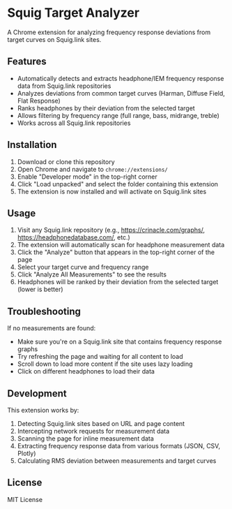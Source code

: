 # Squig Target Analyzer

A Chrome extension for analyzing frequency response deviations from target curves on Squig.link sites.

## Features

- Automatically detects and extracts headphone/IEM frequency response data from Squig.link repositories
- Analyzes deviations from common target curves (Harman, Diffuse Field, Flat Response)
- Ranks headphones by their deviation from the selected target
- Allows filtering by frequency range (full range, bass, midrange, treble)
- Works across all Squig.link repositories

## Installation

1. Download or clone this repository
2. Open Chrome and navigate to `chrome://extensions/`
3. Enable "Developer mode" in the top-right corner
4. Click "Load unpacked" and select the folder containing this extension
5. The extension is now installed and will activate on Squig.link sites

## Usage

1. Visit any Squig.link repository (e.g., https://crinacle.com/graphs/, https://headphonedatabase.com/, etc.)
2. The extension will automatically scan for headphone measurement data
3. Click the "Analyze" button that appears in the top-right corner of the page
4. Select your target curve and frequency range
5. Click "Analyze All Measurements" to see the results
6. Headphones will be ranked by their deviation from the selected target (lower is better)

## Troubleshooting

If no measurements are found:
- Make sure you're on a Squig.link site that contains frequency response graphs
- Try refreshing the page and waiting for all content to load
- Scroll down to load more content if the site uses lazy loading
- Click on different headphones to load their data

## Development

This extension works by:
1. Detecting Squig.link sites based on URL and page content
2. Intercepting network requests for measurement data
3. Scanning the page for inline measurement data
4. Extracting frequency response data from various formats (JSON, CSV, Plotly)
5. Calculating RMS deviation between measurements and target curves

## License

MIT License